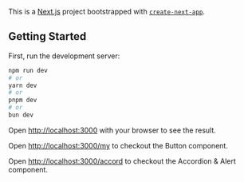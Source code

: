 This is a [Next.js](https://nextjs.org) project bootstrapped with [`create-next-app`](https://nextjs.org/docs/app/api-reference/cli/create-next-app).

## Getting Started

First, run the development server:

```bash
npm run dev
# or
yarn dev
# or
pnpm dev
# or
bun dev
```

Open [http://localhost:3000](http://localhost:3000) with your browser to see the result.

Open [http://localhost:3000/my](http://localhost:3000/my) to checkout the Button component.

Open [http://localhost:3000/accord](http://localhost:3000/accord) to checkout the Accordion & Alert component.
